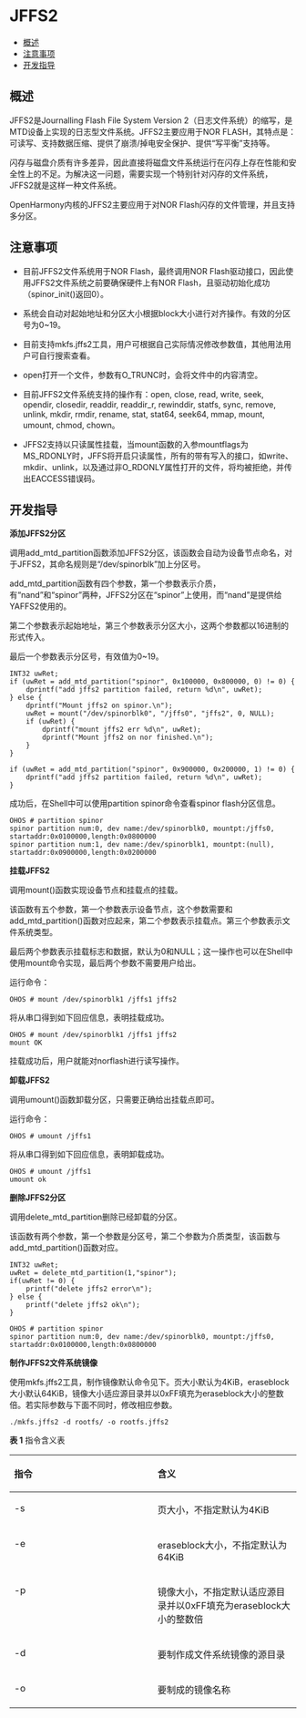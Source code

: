 # JFFS2<a name="ZH-CN_TOPIC_0000001052810482"></a>

-   [概述](#section01261544730)
-   [注意事项](#section94343420)
-   [开发指导](#section14979101812411)

## 概述<a name="section01261544730"></a>

JFFS2是Journalling Flash File  System Version 2（日志文件系统）的缩写，是MTD设备上实现的日志型文件系统。JFFS2主要应用于NOR FLASH，其特点是：可读写、支持数据压缩、提供了崩溃/掉电安全保护、提供“写平衡”支持等。

闪存与磁盘介质有许多差异，因此直接将磁盘文件系统运行在闪存上存在性能和安全性上的不足。为解决这一问题，需要实现一个特别针对闪存的文件系统，JFFS2就是这样一种文件系统。

OpenHarmony内核的JFFS2主要应用于对NOR Flash闪存的文件管理，并且支持多分区。

## 注意事项<a name="section94343420"></a>

-   目前JFFS2文件系统用于NOR Flash，最终调用NOR Flash驱动接口，因此使用JFFS2文件系统之前要确保硬件上有NOR Flash，且驱动初始化成功（spinor\_init\(\)返回0）。

-   系统会自动对起始地址和分区大小根据block大小进行对齐操作。有效的分区号为0\~19。

-   目前支持mkfs.jffs2工具，用户可根据自己实际情况修改参数值，其他用法用户可自行搜索查看。

-   open打开一个文件，参数有O\_TRUNC时，会将文件中的内容清空。

-   目前JFFS2文件系统支持的操作有：open, close, read, write, seek, opendir, closedir, readdir, readdir\_r, rewinddir,  statfs, sync, remove, unlink, mkdir, rmdir, rename, stat, stat64, seek64,  mmap, mount, umount, chmod, chown。

-   JFFS2支持以只读属性挂载，当mount函数的入参mountflags为MS\_RDONLY时，JFFS将开启只读属性，所有的带有写入的接口，如write、mkdir、unlink，以及通过非O\_RDONLY属性打开的文件，将均被拒绝，并传出EACCESS错误码。


## 开发指导<a name="section14979101812411"></a>

**添加JFFS2分区**

调用add\_mtd\_partition函数添加JFFS2分区，该函数会自动为设备节点命名，对于JFFS2，其命名规则是“/dev/spinorblk”加上分区号。

add\_mtd\_partition函数有四个参数，第一个参数表示介质，有“nand”和“spinor”两种，JFFS2分区在“spinor”上使用，而“nand”是提供给YAFFS2使用的。

第二个参数表示起始地址，第三个参数表示分区大小，这两个参数都以16进制的形式传入。

最后一个参数表示分区号，有效值为0\~19。

```
INT32 uwRet;
if (uwRet = add_mtd_partition("spinor", 0x100000, 0x800000, 0) != 0) {
    dprintf("add jffs2 partition failed, return %d\n", uwRet);
} else {
    dprintf("Mount jffs2 on spinor.\n");
    uwRet = mount("/dev/spinorblk0", "/jffs0", "jffs2", 0, NULL);
    if (uwRet) {
        dprintf("mount jffs2 err %d\n", uwRet);
        dprintf("Mount jffs2 on nor finished.\n");
    }
}

if (uwRet = add_mtd_partition("spinor", 0x900000, 0x200000, 1) != 0) {
    dprintf("add jffs2 partition failed, return %d\n", uwRet);
}
```

成功后，在Shell中可以使用partition  spinor命令查看spinor flash分区信息。

```
OHOS # partition spinor
spinor partition num:0, dev name:/dev/spinorblk0, mountpt:/jffs0, startaddr:0x0100000,length:0x0800000 
spinor partition num:1, dev name:/dev/spinorblk1, mountpt:(null), startaddr:0x0900000,length:0x0200000
```

**挂载JFFS2**

调用mount\(\)函数实现设备节点和挂载点的挂载。

该函数有五个参数，第一个参数表示设备节点，这个参数需要和add\_mtd\_partition\(\)函数对应起来，第二个参数表示挂载点。第三个参数表示文件系统类型。

最后两个参数表示挂载标志和数据，默认为0和NULL；这一操作也可以在Shell中使用mount命令实现，最后两个参数不需要用户给出。

运行命令：

```
OHOS # mount /dev/spinorblk1 /jffs1 jffs2
```

将从串口得到如下回应信息，表明挂载成功。

```
OHOS # mount /dev/spinorblk1 /jffs1 jffs2
mount OK
```

挂载成功后，用户就能对norflash进行读写操作。

**卸载JFFS2**

调用umount\(\)函数卸载分区，只需要正确给出挂载点即可。

运行命令：

```
OHOS # umount /jffs1
```

将从串口得到如下回应信息，表明卸载成功。

```
OHOS # umount /jffs1
umount ok
```

**删除JFFS2分区**

调用delete\_mtd\_partition删除已经卸载的分区。

该函数有两个参数，第一个参数是分区号，第二个参数为介质类型，该函数与add\_mtd\_partition\(\)函数对应。

```
INT32 uwRet;
uwRet = delete_mtd_partition(1,"spinor"); 
if(uwRet != 0) {
    printf("delete jffs2 error\n"); 
} else {     
    printf("delete jffs2 ok\n");
}

OHOS # partition spinor 
spinor partition num:0, dev name:/dev/spinorblk0, mountpt:/jffs0, startaddr:0x0100000,length:0x0800000
```

**制作JFFS2文件系统镜像**

使用mkfs.jffs2工具，制作镜像默认命令见下。页大小默认为4KiB，eraseblock大小默认64KiB，镜像大小适应源目录并以0xFF填充为eraseblock大小的整数倍。若实际参数与下面不同时，修改相应参数。

```
./mkfs.jffs2 -d rootfs/ -o rootfs.jffs2
```

**表 1**  指令含义表

<a name="table1925613541465"></a>
<table><thead align="left"><tr id="row325613545615"><th class="cellrowborder" valign="top" width="50%" id="mcps1.2.3.1.1"><p id="p153851336772"><a name="p153851336772"></a><a name="p153851336772"></a>指令</p>
</th>
<th class="cellrowborder" valign="top" width="50%" id="mcps1.2.3.1.2"><p id="p43852366714"><a name="p43852366714"></a><a name="p43852366714"></a>含义</p>
</th>
</tr>
</thead>
<tbody><tr id="row125715410619"><td class="cellrowborder" valign="top" width="50%" headers="mcps1.2.3.1.1 "><p id="p20385103615715"><a name="p20385103615715"></a><a name="p20385103615715"></a>-s</p>
</td>
<td class="cellrowborder" valign="top" width="50%" headers="mcps1.2.3.1.2 "><p id="p1338510362717"><a name="p1338510362717"></a><a name="p1338510362717"></a>页大小，不指定默认为4KiB</p>
</td>
</tr>
<tr id="row787741814720"><td class="cellrowborder" valign="top" width="50%" headers="mcps1.2.3.1.1 "><p id="p538673616710"><a name="p538673616710"></a><a name="p538673616710"></a>-e</p>
</td>
<td class="cellrowborder" valign="top" width="50%" headers="mcps1.2.3.1.2 "><p id="p6386123612719"><a name="p6386123612719"></a><a name="p6386123612719"></a>eraseblock大小，不指定默认为64KiB</p>
</td>
</tr>
<tr id="row1160020211719"><td class="cellrowborder" valign="top" width="50%" headers="mcps1.2.3.1.1 "><p id="p83861361079"><a name="p83861361079"></a><a name="p83861361079"></a>-p</p>
</td>
<td class="cellrowborder" valign="top" width="50%" headers="mcps1.2.3.1.2 "><p id="p538612361575"><a name="p538612361575"></a><a name="p538612361575"></a>镜像大小，不指定默认适应源目录并以0xFF填充为eraseblock大小的整数倍</p>
</td>
</tr>
<tr id="row151563245714"><td class="cellrowborder" valign="top" width="50%" headers="mcps1.2.3.1.1 "><p id="p183864361579"><a name="p183864361579"></a><a name="p183864361579"></a>-d</p>
</td>
<td class="cellrowborder" valign="top" width="50%" headers="mcps1.2.3.1.2 "><p id="p238618361573"><a name="p238618361573"></a><a name="p238618361573"></a>要制作成文件系统镜像的源目录</p>
</td>
</tr>
<tr id="row1323210319714"><td class="cellrowborder" valign="top" width="50%" headers="mcps1.2.3.1.1 "><p id="p103867369710"><a name="p103867369710"></a><a name="p103867369710"></a>-o</p>
</td>
<td class="cellrowborder" valign="top" width="50%" headers="mcps1.2.3.1.2 "><p id="p1938603617710"><a name="p1938603617710"></a><a name="p1938603617710"></a>要制成的镜像名称</p>
</td>
</tr>
</tbody>
</table>

